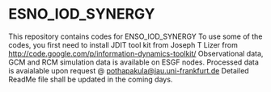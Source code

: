 # ESNO_IOD_SYNERGY
This repository contains codes for ENSO_IOD_SYNERGY
To use some of the codes, you first need to install JDIT tool kit from Joseph T Lizer from 
http://code.google.com/p/information-dynamics-toolkit/
Observational data, GCM and RCM simulation data is available on ESGF nodes. Processed data is avaialable upon request @ pothapakula@iau.uni-frankfurt.de
Detailed ReadMe file shall be updated in the coming days.
